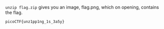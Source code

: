 `unzip flag.zip` gives you an image, flag.png, which on opening, contains the flag.

```
picoCTF{unz1pp1ng_1s_3a5y}
```